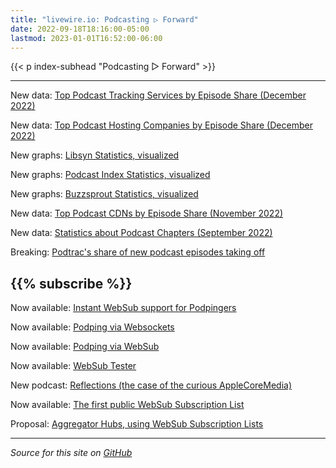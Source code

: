 ```yaml
---
title: "livewire.io: Podcasting ▷ Forward"
date: 2022-09-18T18:16:00-05:00
lastmod: 2023-01-01T16:52:00-06:00
---
```


{{< p index-subhead "Podcasting ▷ Forward" >}}

---

New data: [Top Podcast Tracking Services by Episode Share (December 2022)](/podcast-trackers-by-episode-share)

New data: [Top Podcast Hosting Companies by Episode Share (December 2022)](/podcast-hosts-by-episode-share)

New graphs: [Libsyn Statistics, visualized](/libsyn-stats-visualized)

New graphs: [Podcast Index Statistics, visualized](/podcast-index-stats-visualized)

New graphs: [Buzzsprout Statistics, visualized](/buzzsprout-stats-visualized)

New data: [Top Podcast CDNs by Episode Share (November 2022)](/podcast-cdns-by-episode-share)

New data: [Statistics about Podcast Chapters (September 2022)](/podcast-chapters-stats)

Breaking: [Podtrac's share of new podcast episodes taking off](/podtrac-share-of-new-episodes-taking-off)

{{% subscribe %}}
---

Now available: [Instant WebSub support for Podpingers](/instant-websub-for-podpingers)

Now available: [Podping via Websockets](/podping-via-websockets)

Now available: [Podping via WebSub](/podping-via-websub)

Now available: [WebSub Tester](/websub-tester)

New podcast: [Reflections (the case of the curious AppleCoreMedia)](/new-podcast-reflections)

Now available: [The first public WebSub Subscription List](/first-public-subscription-list)

Proposal: [Aggregator Hubs, using WebSub Subscription Lists](/aggregator-hubs)

---

*Source for this site on [GitHub](https://github.com/skymethod/livewire-web)*
